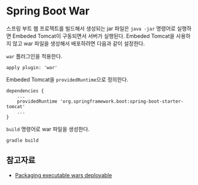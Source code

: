 # Spring Boot War

스프링 부트 웹 프로젝트를 빌드해서 생성되는 jar 파일은 `java -jar` 명령어로 실행하면 Embeded Tomcat이 구동되면서 서버가 실행된다. Embeded Tomcat을 사용하지 않고 war 파일을 생성해서 배포하려면 다음과 같이 설정한다.

`war` 플러그인을 적용한다.

    apply plugin: 'war'

Embeded Tomcat을 `providedRuntime`으로 정의한다.

    dependencies {
        ...
        providedRuntime 'org.springframework.boot:spring-boot-starter-tomcat'
        ...
    }

`build` 명령어로 war 파일을 생성한다.

    gradle build

## 참고자료

- [Packaging executable wars deployable](https://docs.spring.io/spring-boot/docs/current/gradle-plugin/reference/html/#packaging-executable-wars-deployable)
